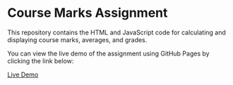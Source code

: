 # Course Marks Assignment

This repository contains the HTML and JavaScript code for calculating and displaying course marks, averages, and grades.

You can view the live demo of the assignment using GitHub Pages by clicking the link below:

[Live Demo](https://Supandeep-kaur.github.io/supandeepkaur.github.io/)
